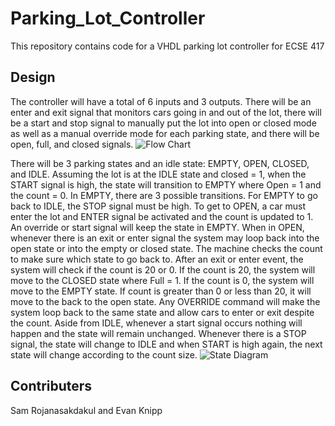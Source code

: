 # Parking_Lot_Controller
This repository contains code for a VHDL parking lot controller for ECSE 417

## Design
The controller will have a total of 6 inputs and 3 outputs. There will be an enter and exit signal that monitors cars going in and out of the lot, there will be a start and stop signal to manually put the lot into open or closed mode as well as a manual override mode for each parking state, and there will be open, full, and closed signals. 
![Flow Chart](https://github.com/sdakul19/Parking_Lot_Controller/assets/143771553/c0b9eec1-d710-4143-9d88-018c9a871e34)


There will be 3 parking states and an idle state: EMPTY, OPEN, CLOSED, and IDLE. Assuming the lot is at the IDLE state and closed = 1, when the START signal is high, the state will transition to EMPTY where Open = 1 and the count = 0. In EMPTY, there are 3 possible transitions. For EMPTY to go back to IDLE, the STOP signal must be high. To get to OPEN, a car must enter the lot and ENTER signal be activated and the count is updated to 1. An override or start signal will keep the state in EMPTY. When in OPEN, whenever there is an exit or enter signal the system may loop back into the open state or into the empty or closed state. The machine checks the count to make sure which state to go back to. After an exit or enter event, the system will check if the count is 20 or 0. If the count is 20, the system will move to the CLOSED state where Full = 1. If the count is 0, the system will move to the EMPTY state. If count is greater than 0 or less than 20, it will move to the back to the open state. Any OVERRIDE command will make the system loop back to the same state and allow cars to enter or exit despite the count. Aside from IDLE, whenever a start signal occurs nothing will happen and the state will remain unchanged. Whenever there is a STOP signal, the state will change to IDLE and when START is high again, the next state will change according to the count size. 
 ![State Diagram](https://github.com/sdakul19/Parking_Lot_Controller/assets/143771553/bb87b29d-5f67-40b8-9de5-5c6a636d1530)

## Contributers
Sam Rojanasakdakul and Evan Knipp
